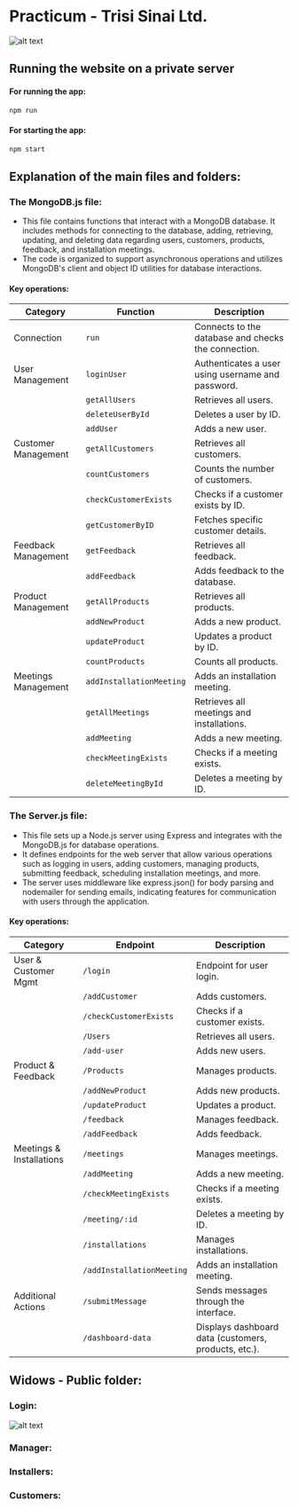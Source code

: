 # Practicum - Trisi Sinai Ltd.
![alt text](http://url/to/img.jpg "Title")

## Running the website on a private server
#### For running the app:
```bash
npm run
```
#### For starting the app:
```bash
npm start
```

## Explanation of the main files and folders:

### The MongoDB.js file:
* This file contains functions that interact with a MongoDB database. It includes methods for connecting to the database, adding, retrieving, updating, and deleting data regarding users, customers, products, feedback, and installation meetings.
* The code is organized to support asynchronous operations and utilizes MongoDB's client and object ID utilities for database interactions.

#### Key operations:
| Category             | Function              | Description                                        |
|----------------------|-----------------------|----------------------------------------------------|
| Connection           | `run`                 | Connects to the database and checks the connection.|
| User Management      | `loginUser`           | Authenticates a user using username and password.  |
|                      | `getAllUsers`         | Retrieves all users.                               |
|                      | `deleteUserById`      | Deletes a user by ID.                              |
|                      | `addUser`             | Adds a new user.                                   |
| Customer Management  | `getAllCustomers`     | Retrieves all customers.                           |
|                      | `countCustomers`      | Counts the number of customers.                    |
|                      | `checkCustomerExists` | Checks if a customer exists by ID.                 |
|                      | `getCustomerByID`     | Fetches specific customer details.                 |
| Feedback Management  | `getFeedback`         | Retrieves all feedback.                            |
|                      | `addFeedback`         | Adds feedback to the database.                     |
| Product Management   | `getAllProducts`      | Retrieves all products.                            |
|                      | `addNewProduct`       | Adds a new product.                                |
|                      | `updateProduct`       | Updates a product by ID.                           |
|                      | `countProducts`       | Counts all products.                               |
| Meetings Management  | `addInstallationMeeting`| Adds an installation meeting.                    |
|                      | `getAllMeetings`      | Retrieves all meetings and installations.          |
|                      | `addMeeting`          | Adds a new meeting.                                |
|                      | `checkMeetingExists`  | Checks if a meeting exists.                        |
|                      | `deleteMeetingById`   | Deletes a meeting by ID. 
### The Server.js file:
* This file sets up a Node.js server using Express and integrates with the MongoDB.js for database operations.
* It defines endpoints for the web server that allow various operations such as logging in users, adding customers, managing products, submitting feedback, scheduling installation meetings, and more.
* The server uses middleware like express.json() for body parsing and nodemailer for sending emails, indicating features for communication with users through the application.
#### Key operations:
| Category             | Endpoint              | Description                                        |
|----------------------|-----------------------|----------------------------------------------------|
| User & Customer Mgmt | `/login`              | Endpoint for user login.                           |
|                      | `/addCustomer`        | Adds customers.                                    |
|                      | `/checkCustomerExists`| Checks if a customer exists.                       |
|                      | `/Users`              | Retrieves all users.                               |
|                      | `/add-user`           | Adds new users.                                    |
| Product & Feedback   | `/Products`           | Manages products.                                  |
|                      | `/addNewProduct`      | Adds new products.                                 |
|                      | `/updateProduct`      | Updates a product.                                 |
|                      | `/feedback`           | Manages feedback.                                  |
|                      | `/addFeedback`        | Adds feedback.                                     |
| Meetings & Installations | `/meetings`       | Manages meetings.                                  |
|                      | `/addMeeting`         | Adds a new meeting.                                |
|                      | `/checkMeetingExists` | Checks if a meeting exists.                        |
|                      | `/meeting/:id`        | Deletes a meeting by ID.                           |
|                      | `/installations`      | Manages installations.                             |
|                      | `/addInstallationMeeting` | Adds an installation meeting.                 |
| Additional Actions   | `/submitMessage`      | Sends messages through the interface.              |
|                      | `/dashboard-data`     | Displays dashboard data (customers, products, etc.).|


## Widows - Public folder:

### Login:
![alt text](src="Public/src/images/ReadmeImages/Signin.png" "Title")
### Manager:

### Installers:

### Customers:


## 
## 
## 
## 
## 
## 